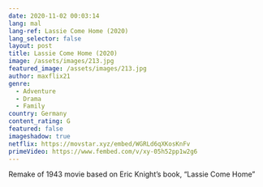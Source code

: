 ```yaml
---
date: 2020-11-02 00:03:14
lang: mal
lang-ref: Lassie Come Home (2020)
lang_selector: false
layout: post
title: Lassie Come Home (2020)
image: /assets/images/213.jpg
featured_image: /assets/images/213.jpg
author: maxflix21
genre:
  - Adventure
  - Drama
  - Family
country: Germany
content_rating: G
featured: false
imageshadow: true
netflix: https://movstar.xyz/embed/WGRLd6qXKosKnFv
primeVideo: https://www.fembed.com/v/xy-05h52pp1w2g6
---
```

Remake of 1943 movie based on Eric Knight’s book, “Lassie Come Home”
